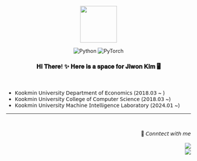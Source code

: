 
<p align="center">
  <img src="https://images-wixmp-ed30a86b8c4ca887773594c2.wixmp.com/f/dde8067e-bb8d-4bcd-ac04-fe226635507d/daogtjl-aec55fe4-58e6-40b6-83af-cb2341ad8f0c.gif?token=eyJ0eXAiOiJKV1QiLCJhbGciOiJIUzI1NiJ9.eyJzdWIiOiJ1cm46YXBwOjdlMGQxODg5ODIyNjQzNzNhNWYwZDQxNWVhMGQyNmUwIiwiaXNzIjoidXJuOmFwcDo3ZTBkMTg4OTgyMjY0MzczYTVmMGQ0MTVlYTBkMjZlMCIsIm9iaiI6W1t7InBhdGgiOiJcL2ZcL2RkZTgwNjdlLWJiOGQtNGJjZC1hYzA0LWZlMjI2NjM1NTA3ZFwvZGFvZ3RqbC1hZWM1NWZlNC01OGU2LTQwYjYtODNhZi1jYjIzNDFhZDhmMGMuZ2lmIn1dXSwiYXVkIjpbInVybjpzZXJ2aWNlOmZpbGUuZG93bmxvYWQiXX0.R5hddUoWK_xFV6_PQjsYBYKll46p780AmoLep5NETVk" height="100x" width="100px">

  <div align="center">
  
  ![Python](https://img.shields.io/badge/python-3670A0?style=for-the-badge&logo=python&logoColor=ffdd54)
  ![PyTorch](https://img.shields.io/badge/PyTorch-%23EE4C2C.svg?style=for-the-badge&logo=PyTorch&logoColor=white)

  </div>
  <h3 align="center"> 𝐇𝐢 𝐓𝐡𝐞𝐫𝐞! ✨ 𝐇𝐞𝐫𝐞 𝐢𝐬 𝐚 𝐬𝐩𝐚𝐜𝐞 𝐟𝐨𝐫 𝐉𝐢𝐰𝐨𝐧 𝐊𝐢𝐦 🖥️ </h3> <br>

  - 𝖪𝗈𝗈𝗄𝗆𝗂𝗇 𝖴𝗇𝗂𝗏𝖾𝗋𝗌𝗂𝗍𝗒 𝖣𝖾𝗉𝖺𝗋𝗍𝗆𝖾𝗇𝗍 𝗈𝖿 𝖤𝖼𝗈𝗇𝗈𝗆𝗂𝖼𝗌 (𝟤𝟢𝟣𝟪.𝟢𝟥 ~ ) <br>
  - 𝖪𝗈𝗈𝗄𝗆𝗂𝗇 𝖴𝗇𝗂𝗏𝖾𝗋𝗌𝗂𝗍𝗒 𝖢𝗈𝗅𝗅𝖾𝗀𝖾 𝗈𝖿 𝖢𝗈𝗆𝗉𝗎𝗍𝖾𝗋 𝖲𝖼𝗂𝖾𝗇𝖼𝖾 (𝟤𝟢𝟣𝟪.𝟢𝟥 ~) <br>
  - 𝖪𝗈𝗈𝗄𝗆𝗂𝗇 𝖴𝗇𝗂𝗏𝖾𝗋𝗌𝗂𝗍𝗒 𝖬𝖺𝖼𝗁𝗂𝗇𝖾 𝖨𝗇𝗍𝖾𝗅𝗅𝗂𝗀𝖾𝗇𝖼𝖾 𝖫𝖺𝖻𝗈𝗋𝖺𝗍𝗈𝗋𝗒 (𝟤𝟢𝟤𝟦.𝟢𝟣 ~)
</p>


- - - 

<br>
<p align="right">
  🌱 𝘊𝘰𝘯𝘯𝘵𝘦𝘤𝘵 𝘸𝘪𝘵𝘩 𝘮𝘦
  <br> <br>
  <a href="mailto:livelim313@gmail.com">
    <img src="https://img.shields.io/badge/Gmail-D14836?style=for-the-badge&logo=Gmail&logoColor=white&link=mailto:livelim313@gmail.com"/>  
  </a>
  <br>
  <a href="https://carrot-farmer.tistory.com">  
    <img src="https://img.shields.io/badge/My Tech Blog-F46D01?style=for-the-badge&logo=tistory&logoColor=white&link=https://carrot-farmer.tistory.com/"/>
  </a>
</p>


